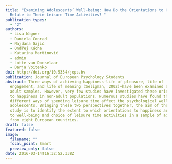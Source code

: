 ```yaml
---
title: "Examining Adolescents’ Well-being: How Do the Orientations to Happiness
  Relate to Their Leisure Time Activities? "
publication_types:
  - "2"
authors:
  - Lisa Wagner
  - Daniela Conrad
  - Najdana Gajić
  - Ondřej Kácha
  - Katarina Martinović
  - admin
  - Lotte van Doeselaar
  - Darja Voitenko
doi: http://doi.org/10.5334/jeps.bv
publication: Journal of European Psychology Students
abstract: Three ways of achieving happiness—life of pleasure, life of
  engagement, and life of meaning (Seligman, 2002)—have been examined among
  adult samples. However, very few studies have investigated these orientations
  to happiness in non-adult populations. Numerous studies have found that
  different ways of spending leisure time affect the psychological well-being of
  adolescents. Bringing these two perspectives together, the aim of the present
  study is to identify the extent to which orientations to happiness are related
  to well-being and choice of leisure time activities in a sample of adolescents
  from eight European countries.
draft: false
featured: false
image:
  filename: ""
  focal_point: Smart
  preview_only: false
date: 2016-03-14T16:32:52.338Z
---
```

